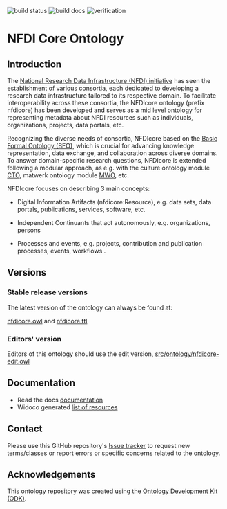 
![build status](https://github.com/ISE-FIZKarlsruhe/nfdicore/actions/workflows/qc.yml/badge.svg)
![build docs](https://github.com/ISE-FIZKarlsruhe/nfdicore/actions/workflows/update-docs.yml/badge.svg)
![verification](https://github.com/ISE-FIZKarlsruhe/nfdicore/actions/workflows/verification.yml/badge.svg)

# NFDI Core Ontology

## Introduction

The [National Research Data Infrastructure (NFDI) initiative](https://www.nfdi.de/) has seen the establishment of various consortia, each dedicated to developing a research data infrastructure tailored to its respective domain. To facilitate interoperability across these consortia, the NFDIcore ontology (prefix nfdicore) has been developed and serves as a mid level ontology for representing metadata about NFDI resources such as individuals, organizations, projects, data portals, etc.  

Recognizing the diverse needs of consortia, NFDIcore based on the [Basic Formal Ontology (BFO)](https://basic-formal-ontology.org/), which is crucial for advancing knowledge representation, data exchange, and collaboration across diverse domains. To answer domain-specific research questions, NFDIcore is extended following a modular approach, as e.g. with the culture ontology module [CTO](https://gitlab.rlp.net/adwmainz/nfdi4culture/knowledge-graph/culture-ontology), matwerk ontology module [MWO](https://git.rwth-aachen.de/nfdi-matwerk/ta-oms/mwo), etc.

NFDIcore focuses on describing 3 main concepts:

*  Digital Information Artifacts (nfdicore:Resource), e.g. data sets, data portals, publications, services, 
software, etc. 

*  Independent Continuants that act autonomously, e.g. organizations, persons

* Processes and events, e.g. projects, contribution and publication processes, events, workflows .


## Versions

### Stable release versions

The latest version of the ontology can always be found at:

[nfdicore.owl](nfdicore.owl) and [nfdicore.ttl](nfdicore.ttl)

### Editors' version

Editors of this ontology should use the edit version, [src/ontology/nfdicore-edit.owl](src/ontology/nfdicore-edit.owl)

## Documentation

* Read the docs [documentation](https://ise-fizkarlsruhe.github.io/nfdicore/docs/)
* Widoco generated [list of resources](https://ise-fizkarlsruhe.github.io/nfdicore/)

## Contact

Please use this GitHub repository's [Issue tracker](https://github.com/ISE-FIZKarlsruhe/nfdicore/issues) to request new terms/classes or report errors or specific concerns related to the ontology.

## Acknowledgements

This ontology repository was created using the [Ontology Development Kit (ODK)](https://github.com/INCATools/ontology-development-kit).

